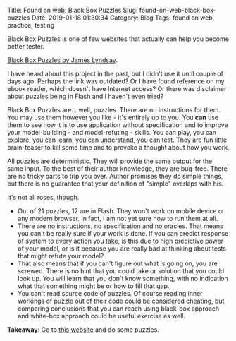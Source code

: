 Title: Found on web: Black Box Puzzles
Slug: found-on-web-black-box-puzzles
Date: 2019-01-18 01:30:34
Category: Blog
Tags: found on web, practice, testing

Black Box Puzzles is one of few websites that actually can help you become better tester.

<!-- more -->

[Black Box Puzzles by James Lyndsay](http://blackboxpuzzles.workroomprds.com/).

I have heard about this project in the past, but I didn't use it until couple of days ago. Perhaps the link was outdated? Or I have found reference on my ebook reader, which doesn't have Internet access? Or there was disclaimer about puzzles being in Flash and I haven't even tried?

Black Box Puzzles are... well, puzzles. There are no instructions for them. You may use them however you like - it's entirely up to you. You **can** use them to see how it is to use application without specification and to improve your model-building - and model-refuting - skills. You can play, you can explore, you can learn, you can understand, you can test. They are fun little brain-teaser to kill some time and to provoke a thought about how you work.

All puzzles are deterministic. They will provide the same output for the same input. To the best of their author knowledge, they are bug-free. There are no tricky parts to trip you over. Author promises they do simple things, but there is no guarantee that your definition of "simple" overlaps with his.

It's not all roses, though.

* Out of 21 puzzles, 12 are in Flash. They won't work on mobile device or any modern browser. In fact, I am not yet sure how to run them at all.
* There are no instructions, no specification and no oracles. That means you can't be really sure if your work is done. If you can predict response of system to every action you take, is this due to high predictive power of your model, or is it because you are really bad at thinking about tests that might refute your model?
* That also means that if you can't figure out what is going on, you are screwed. There is no hint that you could take or solution that you could look up. You will learn that you don't know something, with no indication what that something might be or how to fill that gap.
* You can't read source code of puzzles. Of course reading inner workings of puzzle out of their code could be considered cheating, but comparing conclusions that you can reach using black-box approach and white-box approach could be useful exercise as well.

**Takeaway**: Go to [this website](http://blackboxpuzzles.workroomprds.com/) and do some puzzles.
